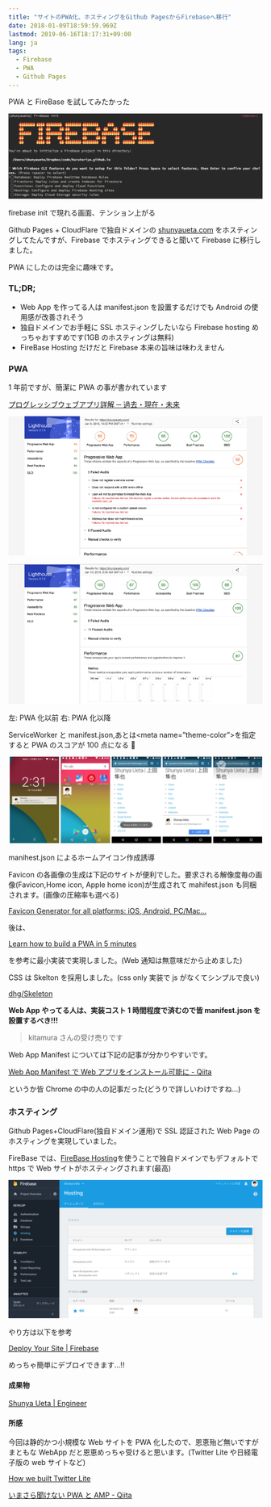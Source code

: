 ```yaml
---
title: "サイトのPWA化、ホスティングをGithub PagesからFirebaseへ移行"
date: 2018-01-09T18:59:59.969Z
lastmod: 2019-06-16T18:17:31+09:00
lang: ja
tags:
  - Firebase
  - PWA
  - Github Pages
---
```


PWA と FireBase を試してみたかった

![image](/posts/2018-01-09_サイトのpwa化ホスティングをgithub-pagesからfirebaseへ移行/images/1.png)

firebase init で現れる画面、テンション上がる

Github Pages + CloudFlare で独自ドメインの [shunyaueta.com](https://shunyaueta.com/) をホスティングしてたんですが、Firebase でホスティングできると聞いて Firebase に移行しました。

PWA にしたのは完全に趣味です。

### TL;DR;

- Web App を作ってる人は manifest.json を設置するだけでも Android の使用感が改善されそう
- 独自ドメインでお手軽に SSL ホスティングしたいなら Firebase hosting めっちゃおすすめです(1GB のホスティングは無料)
- FireBase Hosting だけだと Firebase 本来の旨味は味わえません

### PWA

1 年前ですが、簡潔に PWA の事が書かれています

[プログレッシブウェブアプリ詳解 ─ 過去・現在・未来](https://html5experts.jp/agektmr/20527/)

![image](/posts/2018-01-09_サイトのpwa化ホスティングをgithub-pagesからfirebaseへ移行/images/2.png)

![image](/posts/2018-01-09_サイトのpwa化ホスティングをgithub-pagesからfirebaseへ移行/images/3.png)

左: PWA 化以前 右: PWA 化以降

ServiceWorker と manifest.json,あとは&lt;meta name=”theme-color”&gt;を指定すると PWA のスコアが 100 点になる 🎉

![image](/posts/2018-01-09_サイトのpwa化ホスティングをgithub-pagesからfirebaseへ移行/images/4.png)

manihest.json によるホームアイコン作成誘導

Favicon の各画像の生成は下記のサイトが便利でした。要求される解像度毎の画像(Favicon,Home icon, Apple home icon)が生成されて mahifest.json も同梱されます。(画像の圧縮率も選べる)

[Favicon Generator for all platforms: iOS, Android, PC/Mac...](https://realfavicongenerator.net/)

後は、

[Learn how to build a PWA in 5 minutes](https://medium.com/dev-channel/learn-how-to-build-a-pwa-in-under-5-minutes-c860ad406ed)

を参考に最小実装で実現しました。(Web 通知は無意味だから止めました)

CSS は Skelton を採用しました。(css only 実装で js がなくてシンプルで良い)

[dhg/Skeleton](https://github.com/dhg/Skeleton)

**Web App やってる人は、実装コスト 1 時間程度で済むので皆 manifest.json を設置するべき!!!**

> [](https://twitter.com/agektmr/status/894753854373351424)
> kitamura さんの受け売りです

Web App Manifest については下記の記事が分かりやすいです。

[Web App Manifest で Web アプリをインストール可能に - Qiita](https://qiita.com/horo/items/ff665e4a6613e7684f8f)

というか皆 Chrome の中の人の記事だった(どうりで詳しいわけですね…)

### ホスティング

Github Pages+CloudFlare(独自ドメイン運用)で SSL 認証された Web Page のホスティングを実現していました。

FireBase では、[FireBase Hosting](https://firebase.google.com/docs/hosting/)を使うことで独自ドメインでもデフォルトで https で Web サイトがホスティングされます(最高)

![image](/posts/2018-01-09_サイトのpwa化ホスティングをgithub-pagesからfirebaseへ移行/images/5.png)

やり方は以下を参考

[Deploy Your Site | Firebase](https://firebase.google.com/docs/hosting/deploying)

めっちゃ簡単にデブロイできます…!!

#### 成果物

[Shunya Ueta | Engineer](https://shunyaueta.com/)

#### 所感

今回は静的かつ小規模な Web サイトを PWA 化したので、恩恵殆ど無いですがまともな WebApp だと恩恵めっちゃ受けると思います。(Twitter Lite や日経電子版の web サイトなど)

[How we built Twitter Lite](https://blog.twitter.com/engineering/en_us/topics/open-source/2017/how-we-built-twitter-lite.html)

[いまさら聞けない PWA と AMP - Qiita](https://qiita.com/edwardkenfox/items/4c0b9550ffa48c1f0445)
